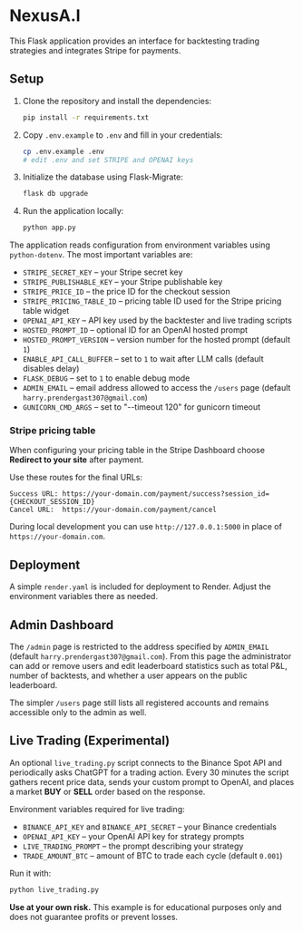 # NexusA.I

This Flask application provides an interface for backtesting trading strategies and integrates Stripe for payments.

## Setup

1. Clone the repository and install the dependencies:
   ```bash
   pip install -r requirements.txt
   ```
2. Copy `.env.example` to `.env` and fill in your credentials:
   ```bash
   cp .env.example .env
   # edit .env and set STRIPE and OPENAI keys
   ```
3. Initialize the database using Flask-Migrate:
   ```bash
   flask db upgrade
   ```
4. Run the application locally:
   ```bash
   python app.py
   ```

The application reads configuration from environment variables using `python-dotenv`. The most important variables are:

- `STRIPE_SECRET_KEY` – your Stripe secret key
- `STRIPE_PUBLISHABLE_KEY` – your Stripe publishable key
- `STRIPE_PRICE_ID` – the price ID for the checkout session
- `STRIPE_PRICING_TABLE_ID` – pricing table ID used for the Stripe pricing table widget
- `OPENAI_API_KEY` – API key used by the backtester and live trading scripts
- `HOSTED_PROMPT_ID` – optional ID for an OpenAI hosted prompt
- `HOSTED_PROMPT_VERSION` – version number for the hosted prompt (default `1`)
- `ENABLE_API_CALL_BUFFER` – set to `1` to wait after LLM calls (default disables delay)
- `FLASK_DEBUG` – set to `1` to enable debug mode
- `ADMIN_EMAIL` – email address allowed to access the `/users` page (default `harry.prendergast307@gmail.com`)
- `GUNICORN_CMD_ARGS` – set to "--timeout 120" for gunicorn timeout

### Stripe pricing table

When configuring your pricing table in the Stripe Dashboard choose **Redirect to your site** after payment.

Use these routes for the final URLs:

```
Success URL: https://your-domain.com/payment/success?session_id={CHECKOUT_SESSION_ID}
Cancel URL:  https://your-domain.com/payment/cancel
```

During local development you can use `http://127.0.0.1:5000` in place of `https://your-domain.com`.

## Deployment

A simple `render.yaml` is included for deployment to Render. Adjust the environment variables there as needed.

## Admin Dashboard

The `/admin` page is restricted to the address specified by `ADMIN_EMAIL`
(default `harry.prendergast307@gmail.com`). From this page the administrator
can add or remove users and edit leaderboard statistics such as total P&L,
number of backtests, and whether a user appears on the public leaderboard.

The simpler `/users` page still lists all registered accounts and remains
accessible only to the admin as well.

## Live Trading (Experimental)

An optional `live_trading.py` script connects to the Binance Spot API and
periodically asks ChatGPT for a trading action. Every 30 minutes the script
gathers recent price data, sends your custom prompt to OpenAI, and places a
market **BUY** or **SELL** order based on the response.

Environment variables required for live trading:

- `BINANCE_API_KEY` and `BINANCE_API_SECRET` – your Binance credentials
- `OPENAI_API_KEY` – your OpenAI API key for strategy prompts
- `LIVE_TRADING_PROMPT` – the prompt describing your strategy
- `TRADE_AMOUNT_BTC` – amount of BTC to trade each cycle (default `0.001`)

Run it with:

```bash
python live_trading.py
```

**Use at your own risk.** This example is for educational purposes only and does
not guarantee profits or prevent losses.
